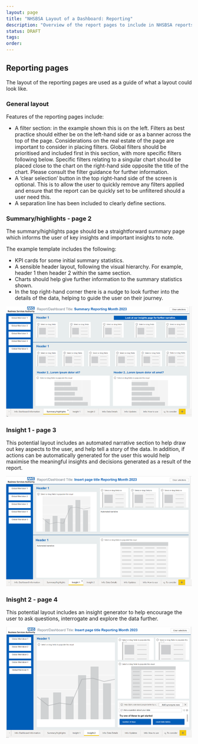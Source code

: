 ```yaml
---
layout: page
title: "NHSBSA Layout of a Dashboard: Reporting"
description: "Overview of the report pages to include in NHSBSA reports"
status: DRAFT
tags:
order:
---
```

## Reporting pages  
  
The layout of the reporting pages are used as a guide of what a layout could look like.  
  
    
### General layout  
  
Features of the reporting pages include:  
-	A filter section: in the example shown this is on the left. Filters as best practice should either be on the left-hand side or as a banner across the top of the page. Considerations on the real estate of the page are important to consider in placing filters. Global filters should be prioritised and included first in this section, with more specific filters following below. Specific filters relating to a singular chart should be placed close to the chart on the right-hand side opposite the title of the chart. Please consult the filter guidance for further information.
-	A ‘clear selection’ button in the top right-hand side of the screen is optional. This is to allow the user to quickly remove any filters applied and ensure that the report can be quickly set to be unfiltered should a user need this.
-	A separation line has been included to clearly define sections.  
  
    
### Summary/highlights - page 2  
  
The summary/highlights page should be a straightforward summary page which informs the user of key insights and important insights to note.  
  
The example template includes the following:  
-	KPI cards for some initial summary statistics.
-	A sensible header layout, following the visual hierarchy. For example, header 1 then header 2 within the same section.
-	Charts should help give further information to the summary statistics shown.
-	In the top right-hand corner there is a nudge to look further into the details of the data, helping to guide the user on their journey.  
  
![Dashboard page 2 example](page-2-eg.png)  
  
    
### Insight 1 - page 3  
  
This potential layout includes an automated narrative section to help draw out key aspects to the user, and help tell a story of the data. In addition, if actions can be automatically generated for the user this would help maximise the meaningful insights and decisions generated as a result of the report.  
  
![Dashboard page 3 example](page-3-eg.png)  
  
  
### Inisght 2 - page 4  
  
This potential layout includes an insight generator to help encourage the user to ask questions, interrogate and explore the data further.  
  
![Dashboard page 4 example](page-4-eg.png)